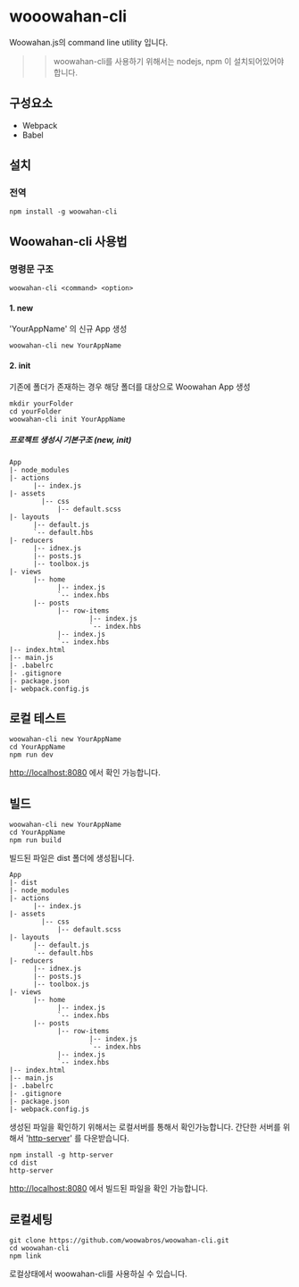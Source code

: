 # wooowahan-cli

Woowahan.js의 command line utility 입니다.

>> woowahan-cli를 사용하기 위해서는 nodejs, npm 이 설치되어있어야 합니다.

## 구성요소
- Webpack
- Babel

## 설치 

### 전역 

```
npm install -g woowahan-cli
```



## Woowahan-cli 사용법

### 명령문 구조

```
woowahan-cli <command> <option>
```


#### 1. new

'YourAppName' 의 신규 App 생성

```
woowahan-cli new YourAppName
```

#### 2. init


기존에 폴더가 존재하는 경우 해당 폴더를 대상으로 Woowahan App 생성

```
mkdir yourFolder
cd yourFolder
woowahan-cli init YourAppName
```
 
##### 프로젝트 생성시 기본구조 (new, init)
```
App
|- node_modules
|- actions
	  |-- index.js
|- assets
		|-- css
  			|-- default.scss
|- layouts
	  |-- default.js
	  `-- default.hbs
|- reducers
	  |-- idnex.js
	  |-- posts.js
	  |-- toolbox.js
|- views
	  |-- home
	  		|-- index.js
	  		`-- index.hbs
	  |-- posts
	  		|-- row-items		  
	  				|-- index.js
	  				`-- index.hbs
	  		|-- index.js
	  		`-- index.hbs		  
|-- index.html
|-- main.js
|- .babelrc
|- .gitignore
|- package.json
|- webpack.config.js
```

## 로컬 테스트


```
woowahan-cli new YourAppName
cd YourAppName
npm run dev
```
[http://localhost:8080](http://localhost:8080) 에서 확인 가능합니다.

## 빌드

```
woowahan-cli new YourAppName
cd YourAppName
npm run build
```
빌드된 파일은 dist 폴더에 생성됩니다.

```
App
|- dist
|- node_modules
|- actions
	  |-- index.js
|- assets
		|-- css
  			|-- default.scss
|- layouts
	  |-- default.js
	  `-- default.hbs
|- reducers
	  |-- idnex.js
	  |-- posts.js
	  |-- toolbox.js
|- views
	  |-- home
	  		|-- index.js
	  		`-- index.hbs
	  |-- posts
	  		|-- row-items		  
	  				|-- index.js
	  				`-- index.hbs
	  		|-- index.js
	  		`-- index.hbs		  
|-- index.html
|-- main.js
|- .babelrc
|- .gitignore
|- package.json
|- webpack.config.js
```


생성된 파일을 확인하기 위해서는 로컬서버를 통해서 확인가능합니다. 간단한 서버를 위해서 '[http-server](https://www.npmjs.com/package/http-server)' 를 다운받습니다. 

```
npm install -g http-server
cd dist
http-server
```
[http://localhost:8080](http://localhost:8080) 에서 빌드된 파일을 확인 가능합니다.




## 로컬세팅

```
git clone https://github.com/woowabros/woowahan-cli.git
cd woowahan-cli
npm link

```

로컬상태에서 woowahan-cli를 사용하실 수 있습니다.


